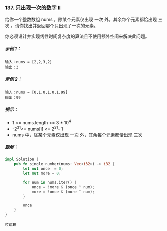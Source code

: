 ### [137. 只出现一次的数字 II](https://leetcode.cn/problems/single-number-ii/)

给你一个整数数组 nums ，除某个元素仅出现 一次 外，其余每个元素都恰出现 三次 。请你找出并返回那个只出现了一次的元素。

你必须设计并实现线性时间复杂度的算法且不使用额外空间来解决此问题。



##### 示例 1：
```
输入：nums = [2,2,3,2]
输出：3
```

##### 示例 2：
```
输入：nums = [0,1,0,1,0,1,99]
输出：99
```

##### 提示：
- 1 <= nums.length <= 3 * 10<sup>4</sup>
- -2<sup>31</sup><= nums[i] <= 2<sup>31</sup>- 1
- nums 中，除某个元素仅出现 一次 外，其余每个元素都恰出现 三次

##### 题解：
```rust
impl Solution {
    pub fn single_number(nums: Vec<i32>) -> i32 {
        let mut once  = 0;
        let mut more = 0;

        for num in nums.iter() {
            once = !more & (once ^ num);
            more = !once & (more ^ num);
        }

        once
    }
}
```

`位运算`
